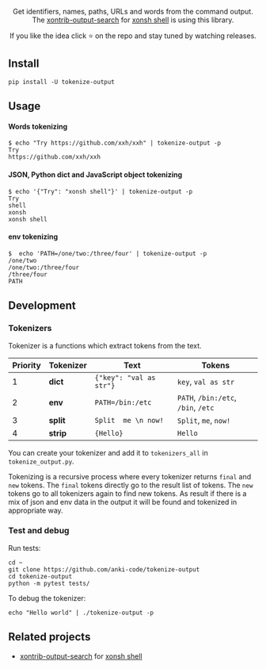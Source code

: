 <p align="center">
Get identifiers, names, paths, URLs and words from the command output.<br> 
The <a href="https://github.com/anki-code/xontrib-output-search">xontrib-output-search</a> for <a href="https://xon.sh/">xonsh shell</a> is using this library.
</p>

<p align="center">  
If you like the idea click ⭐ on the repo and stay tuned by watching releases.
</p>

## Install
```shell script
pip install -U tokenize-output
```

## Usage

#### Words tokenizing
```shell script
$ echo "Try https://github.com/xxh/xxh" | tokenize-output -p
Try
https://github.com/xxh/xxh
```

#### JSON, Python dict and JavaScript object tokenizing
```shell script
$ echo '{"Try": "xonsh shell"}' | tokenize-output -p
Try
shell
xonsh
xonsh shell
```    

#### env tokenizing
```shell script
$  echo 'PATH=/one/two:/three/four' | tokenize-output -p
/one/two
/one/two:/three/four
/three/four
PATH
```    

## Development

### Tokenizers
Tokenizer is a functions which extract tokens from the text.

| Priority | Tokenizer  | Text  | Tokens |
| ---------| ---------- | ----- | ------ |
| 1        | **dict**   | `{"key": "val as str"}` | `key`, `val as str` |
| 2        | **env**    | `PATH=/bin:/etc` | `PATH`, `/bin:/etc`, `/bin`, `/etc` |   
| 3        | **split**  | `Split  me \n now!` | `Split`, `me`, `now!` |   
| 4        | **strip**  | `{Hello}` | `Hello` |   

You can create your tokenizer and add it to `tokenizers_all` in `tokenize_output.py`.

Tokenizing is a recursive process where every tokenizer returns `final` and `new` tokens. 
The `final` tokens directly go to the result list of tokens. The `new` tokens go to all 
tokenizers again to find new tokens. As result if there is a mix of json and env data 
in the output it will be found and tokenized in appropriate way.  

### Test and debug
Run tests:
```shell script
cd ~
git clone https://github.com/anki-code/tokenize-output
cd tokenize-output
python -m pytest tests/
```
To debug the tokenizer:
```shell script
echo "Hello world" | ./tokenize-output -p
```

## Related projects
* [xontrib-output-search][XONTRIB_OUTPUT_SEARCH] for [xonsh shell][XONSH]

[XONTRIB_OUTPUT_SEARCH]: https://github.com/anki-code/xontrib-output-search
[XONSH]: https://xon.sh/
